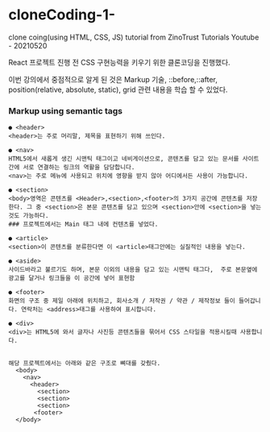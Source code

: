 # cloneCoding-1-
clone coing(using HTML, CSS, JS) tutorial from ZinoTrust Tutorials Youtube - 20210520

React 프로젝트 진행 전 CSS 구현능력을 키우기 위한 클론코딩을 진행했다.

이번 강의에서 중점적으로 알게 된 것은 Markup 기술, ::before,::after, position(relative, absolute, static), grid 관련 내용을 학습 할 수 있었다.

### Markup using semantic tags
```
● <header>
<header>는 주로 머리말, 제목을 표현하기 위해 쓰인다.
  
● <nav>
HTML5에서 새롭게 생긴 시맨틱 태그이고 네비게이션으로, 콘텐츠를 담고 있는 문서를 사이트간에 서로 연결하는 링크의 역활을 담당합니다. 
<nav>는 주로 메뉴에 사용되고 위치에 영향을 받지 않아 어디에서든 사용이 가능합니다. 

● <section>
<body>영역은 콘텐츠를 <Header>,<section>,<footer>의 3가지 공간에 콘텐츠를 저장한다. 그 중 <section>은 본문 콘텐츠를 담고 있으며 <section>안에 <section>을 넣는 것도 가능하다.
### 프로젝트에서는 Main 태그 내에 컨텐츠를 넣었다.
  
● <article>
<section>이 콘텐츠를 분류한다면 이 <article>태그안에는 실질적인 내용을 넣는다.
  
● <aside>
사이드바라고 불르기도 하며, 본문 이외의 내용을 담고 있는 시맨틱 태그다,  주로 본문옆에 광고를 달거나 링크들을 이 공간에 넣어 표현함
  
● <footer>
화면의 구조 중 제일 아래에 위치하고, 회사소개 / 저작권 / 약관 / 제작정보 들이 들어갑니다. 연락처는 <address>태그를 사용하여 표시합니다.
    
● <div>
<div>는 HTML5에 와서 글자나 사진등 콘텐츠들을 묶어서 CSS 스타일을 적용시킬때 사용합니다. 

  
해당 프로젝트에서는 아래와 같은 구조로 뼈대를 갖췄다.
  <body>
    <nav>
      <header>
        <section>
        <section>
        <section>
       <footer>
  </body>
  
  
```
